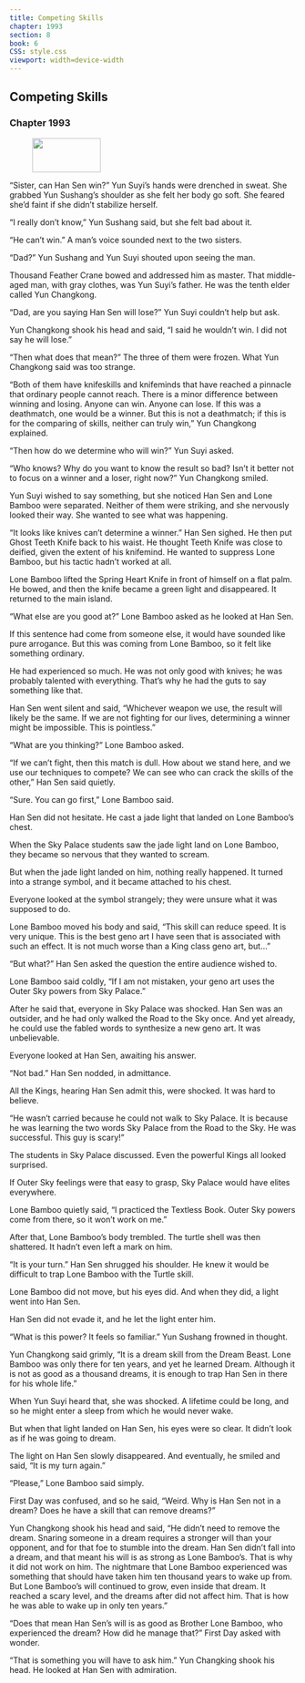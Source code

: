 ```yaml
---
title: Competing Skills
chapter: 1993
section: 8
book: 6
CSS: style.css
viewport: width=device-width
---
```


## Competing Skills

### Chapter 1993

<figure>
	<img src="../Images/gem.gif" alt="" id="gem" width="120" height="60" />
</figure>

“Sister, can Han Sen win?” Yun Suyi’s hands were drenched in sweat. She grabbed Yun Sushang’s shoulder as she felt her body go soft. She feared she’d faint if she didn’t stabilize herself.

“I really don’t know,” Yun Sushang said, but she felt bad about it.

“He can’t win.” A man’s voice sounded next to the two sisters.

“Dad?” Yun Sushang and Yun Suyi shouted upon seeing the man.

Thousand Feather Crane bowed and addressed him as master. That middle-aged man, with gray clothes, was Yun Suyi’s father. He was the tenth elder called Yun Changkong.

“Dad, are you saying Han Sen will lose?” Yun Suyi couldn’t help but ask.

Yun Changkong shook his head and said, “I said he wouldn’t win. I did not say he will lose.”

“Then what does that mean?” The three of them were frozen. What Yun Changkong said was too strange.

“Both of them have knifeskills and knifeminds that have reached a pinnacle that ordinary people cannot reach. There is a minor difference between winning and losing. Anyone can win. Anyone can lose. If this was a deathmatch, one would be a winner. But this is not a deathmatch; if this is for the comparing of skills, neither can truly win,” Yun Changkong explained.

“Then how do we determine who will win?” Yun Suyi asked.

“Who knows? Why do you want to know the result so bad? Isn’t it better not to focus on a winner and a loser, right now?” Yun Changkong smiled.

Yun Suyi wished to say something, but she noticed Han Sen and Lone Bamboo were separated. Neither of them were striking, and she nervously looked their way. She wanted to see what was happening.

“It looks like knives can’t determine a winner.” Han Sen sighed. He then put Ghost Teeth Knife back to his waist. He thought Teeth Knife was close to deified, given the extent of his knifemind. He wanted to suppress Lone Bamboo, but his tactic hadn’t worked at all.

Lone Bamboo lifted the Spring Heart Knife in front of himself on a flat palm. He bowed, and then the knife became a green light and disappeared. It returned to the main island.

“What else are you good at?” Lone Bamboo asked as he looked at Han Sen.

If this sentence had come from someone else, it would have sounded like pure arrogance. But this was coming from Lone Bamboo, so it felt like something ordinary.

He had experienced so much. He was not only good with knives; he was probably talented with everything. That’s why he had the guts to say something like that.

Han Sen went silent and said, “Whichever weapon we use, the result will likely be the same. If we are not fighting for our lives, determining a winner might be impossible. This is pointless.”

“What are you thinking?” Lone Bamboo asked.

“If we can’t fight, then this match is dull. How about we stand here, and we use our techniques to compete? We can see who can crack the skills of the other,” Han Sen said quietly.

“Sure. You can go first,” Lone Bamboo said.

Han Sen did not hesitate. He cast a jade light that landed on Lone Bamboo’s chest.

When the Sky Palace students saw the jade light land on Lone Bamboo, they became so nervous that they wanted to scream.

But when the jade light landed on him, nothing really happened. It turned into a strange symbol, and it became attached to his chest.

Everyone looked at the symbol strangely; they were unsure what it was supposed to do.

Lone Bamboo moved his body and said, “This skill can reduce speed. It is very unique. This is the best geno art I have seen that is associated with such an effect. It is not much worse than a King class geno art, but…”

“But what?” Han Sen asked the question the entire audience wished to.

Lone Bamboo said coldly, “If I am not mistaken, your geno art uses the Outer Sky powers from Sky Palace.”

After he said that, everyone in Sky Palace was shocked. Han Sen was an outsider, and he had only walked the Road to the Sky once. And yet already, he could use the fabled words to synthesize a new geno art. It was unbelievable.

Everyone looked at Han Sen, awaiting his answer.

“Not bad.” Han Sen nodded, in admittance.

All the Kings, hearing Han Sen admit this, were shocked. It was hard to believe.

“He wasn’t carried because he could not walk to Sky Palace. It is because he was learning the two words Sky Palace from the Road to the Sky. He was successful. This guy is scary!”

The students in Sky Palace discussed. Even the powerful Kings all looked surprised.

If Outer Sky feelings were that easy to grasp, Sky Palace would have elites everywhere.

Lone Bamboo quietly said, “I practiced the Textless Book. Outer Sky powers come from there, so it won’t work on me.”

After that, Lone Bamboo’s body trembled. The turtle shell was then shattered. It hadn’t even left a mark on him.

“It is your turn.” Han Sen shrugged his shoulder. He knew it would be difficult to trap Lone Bamboo with the Turtle skill.

Lone Bamboo did not move, but his eyes did. And when they did, a light went into Han Sen.

Han Sen did not evade it, and he let the light enter him.

“What is this power? It feels so familiar.” Yun Sushang frowned in thought.

Yun Changkong said grimly, “It is a dream skill from the Dream Beast. Lone Bamboo was only there for ten years, and yet he learned Dream. Although it is not as good as a thousand dreams, it is enough to trap Han Sen in there for his whole life.”

When Yun Suyi heard that, she was shocked. A lifetime could be long, and so he might enter a sleep from which he would never wake.

But when that light landed on Han Sen, his eyes were so clear. It didn’t look as if he was going to dream.

The light on Han Sen slowly disappeared. And eventually, he smiled and said, “It is my turn again.”

“Please,” Lone Bamboo said simply.

First Day was confused, and so he said, “Weird. Why is Han Sen not in a dream? Does he have a skill that can remove dreams?”

Yun Changkong shook his head and said, “He didn’t need to remove the dream. Snaring someone in a dream requires a stronger will than your opponent, and for that foe to stumble into the dream. Han Sen didn’t fall into a dream, and that meant his will is as strong as Lone Bamboo’s. That is why it did not work on him. The nightmare that Lone Bamboo experienced was something that should have taken him ten thousand years to wake up from. But Lone Bamboo’s will continued to grow, even inside that dream. It reached a scary level, and the dreams after did not affect him. That is how he was able to wake up in only ten years.”

“Does that mean Han Sen’s will is as good as Brother Lone Bamboo, who experienced the dream? How did he manage that?” First Day asked with wonder.

“That is something you will have to ask him.” Yun Changking shook his head. He looked at Han Sen with admiration.